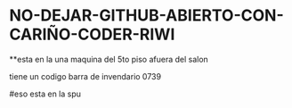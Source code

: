 # NO-DEJAR-GITHUB-ABIERTO-CON-CARIÑO-CODER-RIWI
**esta en la una maquina del 5to piso afuera del salon 

tiene un codigo barra de invendario 0739 

#eso esta en la spu
